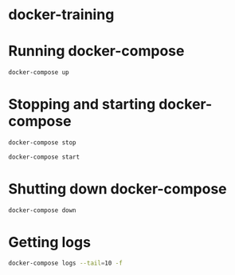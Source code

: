 # docker-training

# Running docker-compose

```bash
docker-compose up
```

# Stopping and starting docker-compose

```bash
docker-compose stop
```

```bash
docker-compose start
```

# Shutting down docker-compose

```bash
docker-compose down
```

# Getting logs

```bash
docker-compose logs --tail=10 -f
```

